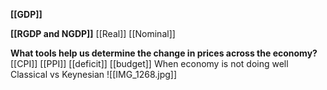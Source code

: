 **[[GDP]]**

**[[RGDP and NGDP]]** [[Real]] [[Nominal]]

**What tools help us determine the change in prices across the economy?**
[[CPI]]
[[PPI]]
[[deficit]]
[[budget]]
When economy is not doing well
Classical vs Keynesian
![[IMG_1268.jpg]]